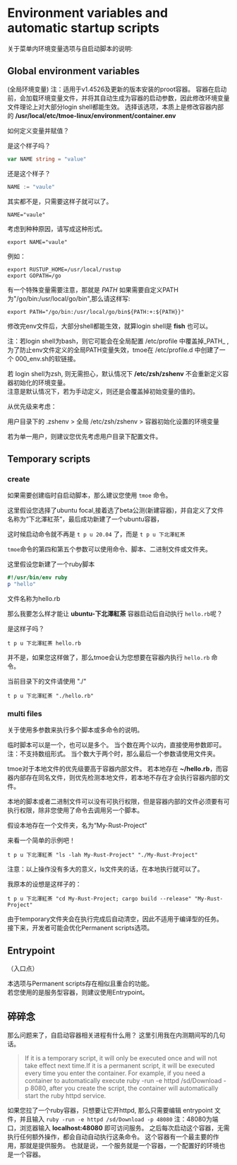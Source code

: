 # Environment variables and automatic startup scripts

关于菜单内环境变量选项与自启动脚本的说明:

## Global environment variables

(全局环境变量)
注：适用于v1.4526及更新的版本安装的proot容器。
容器在启动前，会加载环境变量文件，并将其自动生成为容器的启动参数，因此修改环境变量文件理论上对大部分login shell都能生效。
选择该选项，本质上是修改容器内部的 **/usr/local/etc/tmoe-linux/environment/container.env**

如何定义变量并赋值？

是这个样子吗？

```go
var NAME string = "value"
```

还是这个样子？

```go
NAME := "vaule"
```

其实都不是，只需要这样子就可以了。

```shell
NAME="vaule"
```

考虑到种种原因，请写成这种形式。

```shell
export NAME="vaule"
```

例如：

```shell
export RUSTUP_HOME=/usr/local/rustup
export GOPATH=/go
```

有一个特殊变量需要注意，那就是 _PATH_
如果需要自定义PATH为"/go/bin:/usr/local/go/bin",那么请这样写:

```shell
export PATH="/go/bin:/usr/local/go/bin${PATH:+:${PATH}}"
```

修改完env文件后，大部分shell都能生效，就算login shell是 **fish** 也可以。

注：若login shell为bash，则它可能会在全局配置 /etc/profile 中覆盖掉_PATH_ , 为了防止env文件定义的全局PATH变量失效，tmoe在 /etc/profile.d 中创建了一个 000_env.sh的软链接。

若 login shell为zsh, 则无需担心，默认情况下 **/etc/zsh/zshenv** 不会重新定义容器初始化的环境变量。  
注意是默认情况下，若为手动定义，则还是会覆盖掉初始变量的值的。

从优先级来考虑：

用户目录下的 .zshenv > 全局 /etc/zsh/zshenv > 容器初始化设置的环境变量

若为单一用户，则建议您优先考虑用户目录下配置文件。

## Temporary scripts

### create  

如果需要创建临时自启动脚本，那么建议您使用 `tmoe` 命令。

这里假设您选择了ubuntu focal,接着选了beta公测(新建容器)，并自定义了文件名称为“下北澤紅茶”，最后成功新建了一个ubuntu容器，

这时候启动命令就不再是 `t p u 20.04` 了，而是 `t p u 下北澤紅茶`

`tmoe`命令的第四和第五个参数可以使用命令、脚本、二进制文件或文件夹。

这里假设您新建了一个ruby脚本

```ruby
#!/usr/bin/env ruby
p "hello"
```

文件名称为hello.rb

那么我要怎么样才能让 **ubuntu-下北澤紅茶** 容器启动后自动执行 `hello.rb`呢？  

是这样子吗？

```shell
t p u 下北澤紅茶 hello.rb
```

并不是，如果您这样做了，那么tmoe会认为您想要在容器内执行 `hello.rb` 命令。

当前目录下的文件请使用 "./"

```shell
t p u 下北澤紅茶 "./hello.rb"
```

### multi files  

关于使用多参数来执行多个脚本或多命令的说明。

临时脚本可以是一个，也可以是多个。
当个数在两个以内，直接使用参数即可。
注：不支持数组形式。
当个数大于两个时，那么最后一个参数请使用文件夹。

tmoe对于本地文件的优先级要高于容器内部文件。
若本地存在 **~/hello.rb**，而容器内部存在同名文件，则优先检测本地文件，若本地不存在才会执行容器内部的文件。

本地的脚本或者二进制文件可以没有可执行权限，但是容器内部的文件必须要有可执行权限，除非您使用了命令去调用另一个脚本。  

假设本地存在一个文件夹，名为“My-Rust-Project”

来看一个简单的示例吧！

```shell
t p u 下北澤紅茶 "ls -lah My-Rust-Project" "./My-Rust-Project"
```

注意：以上操作没有多大的意义，ls文件夹的话，在本地执行就可以了。

我原本的设想是这样子的：

```shell
t p u 下北澤紅茶 "cd My-Rust-Project; cargo build --release" "My-Rust-Project"
```

由于temporary文件夹会在执行完成后自动清空，因此不适用于编译型的任务。
接下来，开发者可能会优化Permanent scripts选项。

## Entrypoint

（入口点）

本选项与Permanent scripts存在相似且重合的功能。  
若您使用的是服务型容器，则建议使用Entrypoint。

## 碎碎念

那么问题来了，自启动容器相关进程有什么用？
这里引用我在内测期间写的几句话。

> If it is a temporary script, it will only be executed once and will not take effect next time.If it is a permanent script, it will be executed every time you enter the container.
> For example, if you need a container to automatically execute ruby -run -e httpd /sd/Download -p 8080, after you create the script, the container will automatically start the ruby httpd service.

如果您拉了一个ruby容器，只想要让它开httpd, 那么只需要编辑 entrypoint 文件，并且输入 `ruby -run -e httpd /sd/Download -p 48080`
注：48080为端口，浏览器输入 **localhost:48080** 即可访问服务。
之后每次启动这个容器，无需执行任何额外操作，都会自动自动执行这条命令。
这个容器有一个最主要的作用，那就是提供服务。
也就是说，一个服务就是一个容器，一个配置好的环境也是一个容器。
